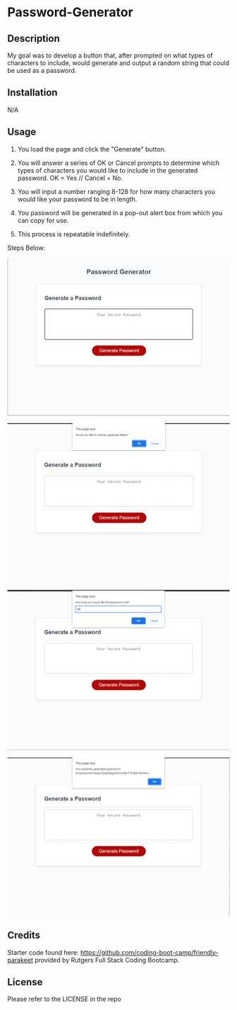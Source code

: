 # Password-Generator

## Description

My goal was to develop a button that, after prompted on what types of characters to include, would generate and output a random string that could be used as a password.

## Installation

N/A

## Usage

1. You load the page and click the "Generate" button.

2. You will answer a series of OK or Cancel prompts to determine which types of characters you would like to include in the generated password. OK = Yes // Cancel = No.

3. You will input a number ranging 8-128 for how many characters you would like your password to be in length.

4. You password will be generated in a pop-out alert box from which you can copy for use.

5. This process is repeatable indefinitely.

Steps Below:

![Main Page](/assets/images/password-generator-base.PNG)

![User Prompts](/assets/images/password-generator-prompt.PNG)

![Length Prompt](/assets/images/password-generator-length.PNG)

![Final Password Generation](/assets/images/password-generator-final.PNG)

## Credits

Starter code found here: https://github.com/coding-boot-camp/friendly-parakeet provided by Rutgers Full Stack Coding Bootcamp.

## License

Please refer to the LICENSE in the repo
